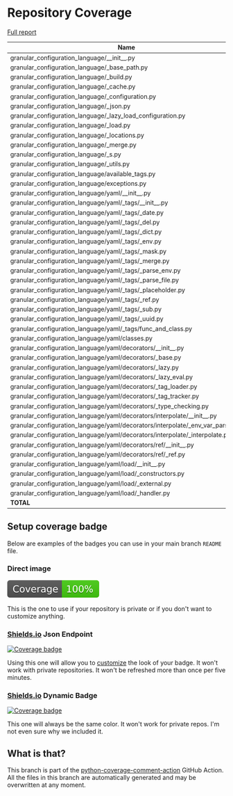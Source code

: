 # Repository Coverage

[Full report](https://htmlpreview.github.io/?https://github.com/lifedox/granular-configuration-language/blob/python-coverage-comment-action-data/htmlcov/index.html)

| Name                                                                                |    Stmts |     Miss |   Branch |   BrPart |    Cover |   Missing |
|------------------------------------------------------------------------------------ | -------: | -------: | -------: | -------: | -------: | --------: |
| granular\_configuration\_language/\_\_init\_\_.py                                   |        6 |        0 |        0 |        0 |     100% |           |
| granular\_configuration\_language/\_base\_path.py                                   |       13 |        0 |        6 |        0 |     100% |           |
| granular\_configuration\_language/\_build.py                                        |       39 |        0 |       12 |        0 |     100% |           |
| granular\_configuration\_language/\_cache.py                                        |       65 |        0 |       12 |        0 |     100% |           |
| granular\_configuration\_language/\_configuration.py                                |      122 |        0 |       22 |        0 |     100% |           |
| granular\_configuration\_language/\_json.py                                         |       31 |        0 |       16 |        0 |     100% |           |
| granular\_configuration\_language/\_lazy\_load\_configuration.py                    |       48 |        0 |        2 |        0 |     100% |           |
| granular\_configuration\_language/\_load.py                                         |       16 |        0 |        2 |        0 |     100% |           |
| granular\_configuration\_language/\_locations.py                                    |       63 |        0 |        6 |        0 |     100% |           |
| granular\_configuration\_language/\_merge.py                                        |       23 |        0 |       12 |        0 |     100% |           |
| granular\_configuration\_language/\_s.py                                            |        1 |        0 |        0 |        0 |     100% |           |
| granular\_configuration\_language/\_utils.py                                        |       35 |        0 |        8 |        0 |     100% |           |
| granular\_configuration\_language/available\_tags.py                                |        0 |        0 |        0 |        0 |     100% |           |
| granular\_configuration\_language/exceptions.py                                     |       40 |        0 |        0 |        0 |     100% |           |
| granular\_configuration\_language/yaml/\_\_init\_\_.py                              |        3 |        0 |        0 |        0 |     100% |           |
| granular\_configuration\_language/yaml/\_tags/\_\_init\_\_.py                       |        3 |        0 |        0 |        0 |     100% |           |
| granular\_configuration\_language/yaml/\_tags/\_date.py                             |       15 |        0 |        0 |        0 |     100% |           |
| granular\_configuration\_language/yaml/\_tags/\_del.py                              |        5 |        0 |        0 |        0 |     100% |           |
| granular\_configuration\_language/yaml/\_tags/\_dict.py                             |        7 |        0 |        0 |        0 |     100% |           |
| granular\_configuration\_language/yaml/\_tags/\_env.py                              |       11 |        0 |        0 |        0 |     100% |           |
| granular\_configuration\_language/yaml/\_tags/\_mask.py                             |        7 |        0 |        0 |        0 |     100% |           |
| granular\_configuration\_language/yaml/\_tags/\_merge.py                            |       10 |        0 |        0 |        0 |     100% |           |
| granular\_configuration\_language/yaml/\_tags/\_parse\_env.py                       |       36 |        0 |        6 |        0 |     100% |           |
| granular\_configuration\_language/yaml/\_tags/\_parse\_file.py                      |       25 |        0 |        2 |        0 |     100% |           |
| granular\_configuration\_language/yaml/\_tags/\_placeholder.py                      |        6 |        0 |        0 |        0 |     100% |           |
| granular\_configuration\_language/yaml/\_tags/\_ref.py                              |        7 |        0 |        0 |        0 |     100% |           |
| granular\_configuration\_language/yaml/\_tags/\_sub.py                              |        7 |        0 |        0 |        0 |     100% |           |
| granular\_configuration\_language/yaml/\_tags/\_uuid.py                             |        7 |        0 |        0 |        0 |     100% |           |
| granular\_configuration\_language/yaml/\_tags/func\_and\_class.py                   |       33 |        0 |        4 |        0 |     100% |           |
| granular\_configuration\_language/yaml/classes.py                                   |       84 |        0 |        4 |        0 |     100% |           |
| granular\_configuration\_language/yaml/decorators/\_\_init\_\_.py                   |        5 |        0 |        0 |        0 |     100% |           |
| granular\_configuration\_language/yaml/decorators/\_base.py                         |       66 |        0 |       12 |        0 |     100% |           |
| granular\_configuration\_language/yaml/decorators/\_lazy.py                         |       41 |        0 |        4 |        0 |     100% |           |
| granular\_configuration\_language/yaml/decorators/\_lazy\_eval.py                   |       15 |        0 |        0 |        0 |     100% |           |
| granular\_configuration\_language/yaml/decorators/\_tag\_loader.py                  |       69 |        0 |       16 |        0 |     100% |           |
| granular\_configuration\_language/yaml/decorators/\_tag\_tracker.py                 |       18 |        0 |        0 |        0 |     100% |           |
| granular\_configuration\_language/yaml/decorators/\_type\_checking.py               |       43 |        0 |        2 |        0 |     100% |           |
| granular\_configuration\_language/yaml/decorators/interpolate/\_\_init\_\_.py       |        1 |        0 |        0 |        0 |     100% |           |
| granular\_configuration\_language/yaml/decorators/interpolate/\_env\_var\_parser.py |       22 |        0 |        4 |        0 |     100% |           |
| granular\_configuration\_language/yaml/decorators/interpolate/\_interpolate.py      |       72 |        0 |       18 |        0 |     100% |           |
| granular\_configuration\_language/yaml/decorators/ref/\_\_init\_\_.py               |        1 |        0 |        0 |        0 |     100% |           |
| granular\_configuration\_language/yaml/decorators/ref/\_ref.py                      |       38 |        0 |       14 |        0 |     100% |           |
| granular\_configuration\_language/yaml/load/\_\_init\_\_.py                         |        1 |        0 |        0 |        0 |     100% |           |
| granular\_configuration\_language/yaml/load/\_constructors.py                       |       16 |        0 |        6 |        0 |     100% |           |
| granular\_configuration\_language/yaml/load/\_external.py                           |       17 |        0 |        4 |        0 |     100% |           |
| granular\_configuration\_language/yaml/load/\_handler.py                            |       23 |        0 |        4 |        0 |     100% |           |
|                                                                           **TOTAL** | **1216** |    **0** |  **198** |    **0** | **100%** |           |


## Setup coverage badge

Below are examples of the badges you can use in your main branch `README` file.

### Direct image

[![Coverage badge](https://raw.githubusercontent.com/lifedox/granular-configuration-language/python-coverage-comment-action-data/badge.svg)](https://htmlpreview.github.io/?https://github.com/lifedox/granular-configuration-language/blob/python-coverage-comment-action-data/htmlcov/index.html)

This is the one to use if your repository is private or if you don't want to customize anything.

### [Shields.io](https://shields.io) Json Endpoint

[![Coverage badge](https://img.shields.io/endpoint?url=https://raw.githubusercontent.com/lifedox/granular-configuration-language/python-coverage-comment-action-data/endpoint.json)](https://htmlpreview.github.io/?https://github.com/lifedox/granular-configuration-language/blob/python-coverage-comment-action-data/htmlcov/index.html)

Using this one will allow you to [customize](https://shields.io/endpoint) the look of your badge.
It won't work with private repositories. It won't be refreshed more than once per five minutes.

### [Shields.io](https://shields.io) Dynamic Badge

[![Coverage badge](https://img.shields.io/badge/dynamic/json?color=brightgreen&label=coverage&query=%24.message&url=https%3A%2F%2Fraw.githubusercontent.com%2Flifedox%2Fgranular-configuration-language%2Fpython-coverage-comment-action-data%2Fendpoint.json)](https://htmlpreview.github.io/?https://github.com/lifedox/granular-configuration-language/blob/python-coverage-comment-action-data/htmlcov/index.html)

This one will always be the same color. It won't work for private repos. I'm not even sure why we included it.

## What is that?

This branch is part of the
[python-coverage-comment-action](https://github.com/marketplace/actions/python-coverage-comment)
GitHub Action. All the files in this branch are automatically generated and may be
overwritten at any moment.